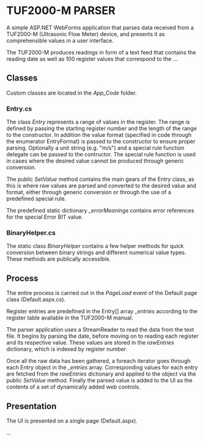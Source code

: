 # TUF2000-M PARSER
A simple ASP.NET WebForms application that parses data received from a TUF2000-M (Ultrasonic Flow Meter) device, and presents it as comprehensible values in a user interface.

The TUF2000-M produces readings in form of a text feed that contains the reading date as well as 100 register values that correspond to the ...

## Classes

Custom classes are located in the _App_Code_ folder.

### Entry.cs

The class _Entry_ represents a range of values in the register. The range is defined by passing the starting register number and the length of the range to the constructor. In addition the value format (specified in code through the enumerator EntryFormat) is passed to the constructor to ensure proper parsing. Optionally a unit string (e.g. "m/s") and a special rule function delegate can be passed to the contructor. The special rule function is used in cases where the desired value cannot be produced through generic conversion.

The public _SetValue_ method contains the main gears of the Entry class, as this is where raw values are parsed and converted to the desired value and format, either through generic conversion or through the use of a predefined special rule.

The predefined static dictionary _\_errorMeanings_ contains error references for the special Error BIT value. 

### BinaryHelper.cs

The static class _BinaryHelper_ contains a few helper methods for quick conversion between binary strings and different numerical value types. These methods are publically accessible.

## Process

The entire process is carried out in the _PageLoad_ event of the Default page class (Default.aspx.cs).

Register entries are predefined in the Entry[] array _\_entries_ according to the register table available in the TUF2000-M manual.

The parser application uses a StreamReader to read the data from the text file. It begins by parsing the date, before moving on to reading each register and its respective value. These values are stored in the _rawEntries_ dictionary, which is indexed by register number.

Once all the raw data has been gathered, a foreach iterator goes through each Entry object in the _\_entries_ array. Corresponding values for each entry are fetched from the _rawEntries_ dictionary and applied to the object via the public _SetValue_ method. Finally the parsed value is added to the UI as the contents of a set of dynamically added web controls.

## Presentation

The UI is presented on a single page (Default.aspx).

...
